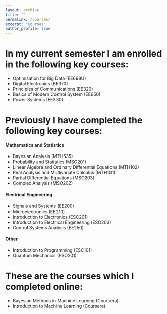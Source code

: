 ```yaml
---
layout: archive
title: ""
permalink: /courses/
excerpt: "Courses"
author_profile: true
---
```


# In my current semester I am enrolled in the following key courses: #


* Optimisation for Big Data (EE698U) 
* Digital Electronics (EE370) 
* Principles of Communications (EE320)
* Basics of Modern Control System (EE650)
* Power Systems (EE330)

# Previously I have completed the following key courses: #


#### Mathematics and Statistics ####

* Bayesian Analysis (MTH535)
* Probability and Statistics (MSO201)
* Linear Algebra and Ordinary Differential Equations (MTH102)
* Real Analysis and Mutlivariate Calculus (MTH101)
* Partial Differential Equations (MSO203)
* Complex Analysis (MSO202)

#### Electrical Engineering ####

* Signals and Systems (EE200)
* Microelectronics (EE210)
* Introduction to Electronics (ESC201)
* Introduction to Electrical Engineering (ESO203)
* Control Systems Analysis (EE250)

#### Other ####

* Introduction to Programming (ESC101)
* Quantum Mechanics (PSO201)

# These are the courses which I completed online:
* Bayesian Methods in Machine Learning (Coursera)
* Introduction to Machine Learning (Coursera)
